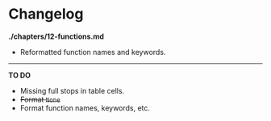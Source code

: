 # Changelog

**./chapters/12-functions.md**
* Reformatted function names and keywords.

---

**TO DO**
* Missing full stops in table cells.
* ~~Format `None`~~
* Format function names, keywords, etc.